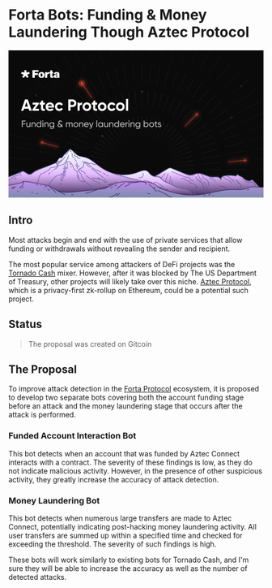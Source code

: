 # Forta Bots: Funding & Money Laundering Though Aztec Protocol

<img alt="Funding & Money Laundering Though Aztec Protocol" src="./blob/preview.png">

## Intro

Most attacks begin and end with the use of private services that allow funding or withdrawals without revealing the
sender and recipient.

The most popular service among attackers of DeFi projects was the [Tornado Cash](https://twitter.com/tornadocash) mixer.
However, after it was blocked by The US Department of Treasury, other projects will likely take over this niche. 
[Aztec Protocol](https://aztec.network/), which is a privacy-first zk-rollup on Ethereum, could be a potential such project.



## Status

> The proposal was created on Gitcoin

## The Proposal

To improve attack detection in the [Forta Protocol](https://forta.org/) ecosystem, it is proposed to develop two separate bots covering both
the account funding stage before an attack and the money laundering stage that occurs after the attack is performed.

### Funded Account Interaction Bot

This bot detects when an account that was funded by Aztec Connect interacts with a contract.
The severity of these findings is low, as they do not indicate malicious activity. However, in the presence of other
suspicious activity, they greatly increase the accuracy of attack detection.

### Money Laundering Bot

This bot detects when numerous large transfers are made to Aztec Connect, potentially indicating post-hacking money
laundering activity. All user transfers are summed up within a specified time and checked for exceeding the threshold.
The severity of such findings is high.

These bots will work similarly to existing bots for Tornado Cash, and I'm sure they will be able to increase the
accuracy as well as the number of detected attacks. 
